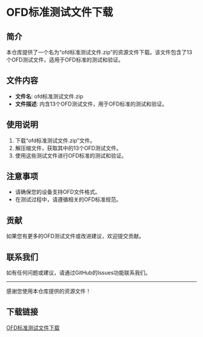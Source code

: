# OFD标准测试文件下载

## 简介
本仓库提供了一个名为“ofd标准测试文件.zip”的资源文件下载。该文件包含了13个OFD测试文件，适用于OFD标准的测试和验证。

## 文件内容
- **文件名**: ofd标准测试文件.zip
- **文件描述**: 内含13个OFD测试文件，用于OFD标准的测试和验证。

## 使用说明
1. 下载“ofd标准测试文件.zip”文件。
2. 解压缩文件，获取其中的13个OFD测试文件。
3. 使用这些测试文件进行OFD标准的测试和验证。

## 注意事项
- 请确保您的设备支持OFD文件格式。
- 在测试过程中，请遵循相关的OFD标准规范。

## 贡献
如果您有更多的OFD测试文件或改进建议，欢迎提交贡献。

## 联系我们
如有任何问题或建议，请通过GitHub的Issues功能联系我们。

---
感谢您使用本仓库提供的资源文件！

## 下载链接

[OFD标准测试文件下载](https://pan.quark.cn/s/08195d3c1e5f)